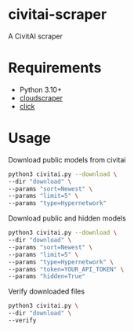 # civitai-scraper

A CivitAI scraper

# Requirements

- Python 3.10+
- [cloudscraper](https://github.com/VeNoMouS/cloudscraper)
- [click](https://github.com/pallets/click/)

# Usage

Download public models from civitai
```bash
python3 civitai.py --download \
--dir "download" \
--params "sort=Newest" \
--params "limit=5" \
--params "type=Hypernetwork"
```

Download public and hidden models
```bash
python3 civitai.py --download \
--dir "download" \
--params "sort=Newest" \
--params "limit=5" \
--params "type=Hypernetwork" \
--params "token=YOUR_API_TOKEN" \
--params "hidden=True"
```

Verify downloaded files
```bash
python3 civitai.py \
--dir "download" \
--verify
```